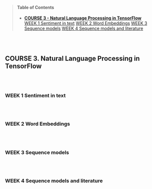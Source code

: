 
>#### Table of Contents
> - [**COURSE 3 - Natural Language Processing in TensorFlow**](#3)    
>      [WEEK 1 Sentiment in text](#3-1)
>      [WEEK 2 Word Embeddings](#3-2)
>      [WEEK 3 Sequence models](#3-3)
>      [WEEK 4 Sequence models and literature](#3-4)

</br>
</br>

<a name='3'></a>
## COURSE 3. Natural Language Processing in TensorFlow

</br>
</br>

<a name='3-1'></a>
### WEEK 1 Sentiment in text

</br>
</br>

<a name='3-1'></a>
### WEEK 2 Word Embeddings

</br>
</br>

<a name='3-1'></a>
### WEEK 3 Sequence models

</br>
</br>

<a name='3-4'></a>
### WEEK 4 Sequence models and literature


</br>
</br>
